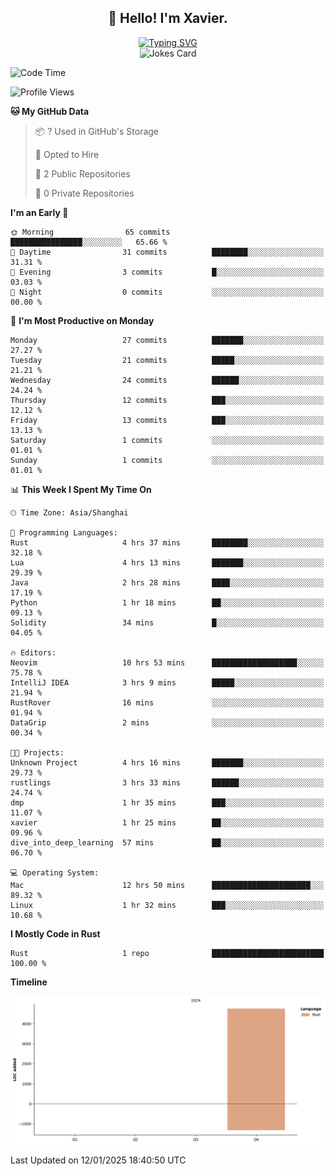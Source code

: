 <h2 align="center">👋 Hello! I'm Xavier.</h2>

<!-- typing svg starts -->
<div align="center">
 <a href="https://git.io/typing-svg"><img src="https://readme-typing-svg.demolab.com?font=Fira+Code&size=16&pause=1000&color=FFFFFFF0&width=435&lines=Fear+is+temporary.+Regret+is+forever." alt="Typing SVG" /></a>
</div>
<!-- typing svg ends -->

<!-- jokes card -->
<div align="center">
 <img src="https://readme-jokes.vercel.app/api?hideBorder" alt="Jokes Card" />
</div>

<!--START_SECTION:waka-->
![Code Time](http://img.shields.io/badge/Code%20Time-181%20hrs%2018%20mins-blue)

![Profile Views](http://img.shields.io/badge/Profile%20Views-109-blue)

**🐱 My GitHub Data** 

> 📦 ? Used in GitHub's Storage 
 > 
> 💼 Opted to Hire
 > 
> 📜 2 Public Repositories 
 > 
> 🔑 0 Private Repositories 
 > 
**I'm an Early 🐤** 

```text
🌞 Morning                65 commits          ████████████████░░░░░░░░░   65.66 % 
🌆 Daytime                31 commits          ████████░░░░░░░░░░░░░░░░░   31.31 % 
🌃 Evening                3 commits           █░░░░░░░░░░░░░░░░░░░░░░░░   03.03 % 
🌙 Night                  0 commits           ░░░░░░░░░░░░░░░░░░░░░░░░░   00.00 % 
```
📅 **I'm Most Productive on Monday** 

```text
Monday                   27 commits          ███████░░░░░░░░░░░░░░░░░░   27.27 % 
Tuesday                  21 commits          █████░░░░░░░░░░░░░░░░░░░░   21.21 % 
Wednesday                24 commits          ██████░░░░░░░░░░░░░░░░░░░   24.24 % 
Thursday                 12 commits          ███░░░░░░░░░░░░░░░░░░░░░░   12.12 % 
Friday                   13 commits          ███░░░░░░░░░░░░░░░░░░░░░░   13.13 % 
Saturday                 1 commits           ░░░░░░░░░░░░░░░░░░░░░░░░░   01.01 % 
Sunday                   1 commits           ░░░░░░░░░░░░░░░░░░░░░░░░░   01.01 % 
```


📊 **This Week I Spent My Time On** 

```text
🕑︎ Time Zone: Asia/Shanghai

💬 Programming Languages: 
Rust                     4 hrs 37 mins       ████████░░░░░░░░░░░░░░░░░   32.18 % 
Lua                      4 hrs 13 mins       ███████░░░░░░░░░░░░░░░░░░   29.39 % 
Java                     2 hrs 28 mins       ████░░░░░░░░░░░░░░░░░░░░░   17.19 % 
Python                   1 hr 18 mins        ██░░░░░░░░░░░░░░░░░░░░░░░   09.13 % 
Solidity                 34 mins             █░░░░░░░░░░░░░░░░░░░░░░░░   04.05 % 

🔥 Editors: 
Neovim                   10 hrs 53 mins      ███████████████████░░░░░░   75.78 % 
IntelliJ IDEA            3 hrs 9 mins        █████░░░░░░░░░░░░░░░░░░░░   21.94 % 
RustRover                16 mins             ░░░░░░░░░░░░░░░░░░░░░░░░░   01.94 % 
DataGrip                 2 mins              ░░░░░░░░░░░░░░░░░░░░░░░░░   00.34 % 

🐱‍💻 Projects: 
Unknown Project          4 hrs 16 mins       ███████░░░░░░░░░░░░░░░░░░   29.73 % 
rustlings                3 hrs 33 mins       ██████░░░░░░░░░░░░░░░░░░░   24.74 % 
dmp                      1 hr 35 mins        ███░░░░░░░░░░░░░░░░░░░░░░   11.07 % 
xavier                   1 hr 25 mins        ██░░░░░░░░░░░░░░░░░░░░░░░   09.96 % 
dive_into_deep_learning  57 mins             ██░░░░░░░░░░░░░░░░░░░░░░░   06.70 % 

💻 Operating System: 
Mac                      12 hrs 50 mins      ██████████████████████░░░   89.32 % 
Linux                    1 hr 32 mins        ███░░░░░░░░░░░░░░░░░░░░░░   10.68 % 
```

**I Mostly Code in Rust** 

```text
Rust                     1 repo              █████████████████████████   100.00 % 
```



**Timeline**

![Lines of Code chart](https://raw.githubusercontent.com/xavier2code/xavier2code/main/assets/bar_graph.png)


 Last Updated on 12/01/2025 18:40:50 UTC
<!--END_SECTION:waka-->
